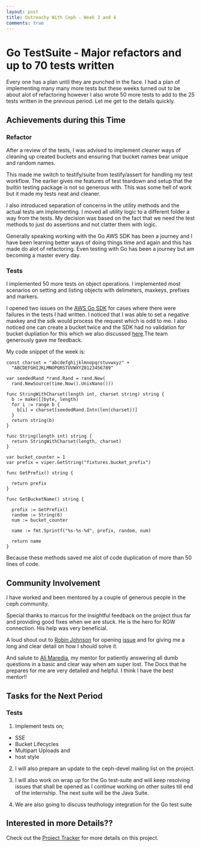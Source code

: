 ```yaml
---
layout: post
title: Outreachy With Ceph - Week 3 and 4
comments: true
---
```


# Go TestSuite - Major refactors and up to 70 tests written

Every one has a plan until they are punched in the face. I had a plan of implementing many many more tests but these weeks turned out to be about alot of refactoring however I also wrote 50 more tests to add to the 25 tests written in the previous period. Let me get to the details quickly.

## Achievements during this Time

### Refactor

After a review of the tests, I was advised to implement cleaner ways of cleaning up created buckets and ensuring that bucket names bear unique and random names.

This made me switch to testify/suite from testify/assert for handling my test workflow. The earlier gives me features of test teardown and setup that the builtin testing package is not so generous with. This was some hell of work but it made my tests neat and cleaner.

I also introduced separation of concerns in the utility methods and the actual tests am implementing. I moved all utility logic to a different folder a way from the tests. My decision was based on the fact that we need the test methods to just do assertions and not clatter them with logic.

Generally speaking working with the Go AWS SDK has been a journey and I have been learning better ways of doing things time and again and this has made do alot of refactoring. Even testing with Go has been a journey but am becoming a master every day.

### Tests

I implemented 50 more tests on object operations. I implemented most scenarios on setting and listing objects with delimeters, maxkeys, prefixes and markers.

I opened two issues on the [AWS Go SDK](https://github.com/aws/aws-sdk-go/issues/created_by/nanjekyejoannah) for cases where there were failures in the tests I had written. I noticed that I was able to set a negative maxkey and the sdk would process the request which is odd to me. I also noticed one can create a bucket twice and the SDK had no validation for bucket dupliation for this which we also discussed [here](https://github.com/aws/aws-sdk-go/issues/1362).The team generously gave me feedback. 

My code snippet of the week is:

	const charset = "abcdefghijklmnopqrstuvwxyz" +  
	  "ABCDEFGHIJKLMNOPQRSTUVWXYZ0123456789"

	var seededRand *rand.Rand = rand.New(  
	  rand.NewSource(time.Now().UnixNano()))

	func StringWithCharset(length int, charset string) string {  
	  b := make([]byte, length)
	  for i := range b {
	    b[i] = charset[seededRand.Intn(len(charset))]
	  }
	  return string(b)
	}

	func String(length int) string {  
	  return StringWithCharset(length, charset)
	}

	var bucket_counter = 1
	var prefix = viper.GetString("fixtures.bucket_prefix")

	func GetPrefix() string {

	  return prefix
	}

	func GetBucketName() string {

	  prefix := GetPrefix()
	  random := String(6) 
	  num := bucket_counter

	  name := fmt.Sprintf("%s-%s-%d", prefix, random, num)

	  return name
	}

Because these methods saved me alot of code duplication of more than 50 lines of code.

## Community Involvement

I have worked and been mentored by a couple of generous people in the ceph community. 

Special thanks to marcus for the insightful feedback on the project thus far and providing good fixes when we are stuck. He is the hero for RGW connection. His help was very beneficial.

A loud shout out to  [Robin Johnson](https://github.com/robbat2) for opening [issue](https://github.com/nanjekyejoannah/go_s3tests/issues/1) and for giving me a long and clear detail on how I should solve it.

And salute to [Ali Maredia](https://github.com/alimaredia), my mentor for patiently answering all dumb questions in a basic and clear way when am super lost. The Docs that he prepares for me are very detailed and helpful. I think I have the best mentor!!

## Tasks for the Next Period

### Tests

1. Implement tests on;

+ SSE
+ Bucket Lifecycles
+ Multipart Uploads and
+ host style

2. I will also prepare an update to the ceph-devel mailing list on the project.

3. I will also work on wrap up for the Go test-suite and will keep resolving issues that shall be opened as I continue working on other suites till end of the internship. The next suite will be the Java Suite.

4. We are also going to discuss teuthology integration for the Go test suite

## Interested in more Details??

Check out the [Project Tracker](https://github.com/nanjekyejoannah/Outreachy-RGW-testing) for more details on this project.

